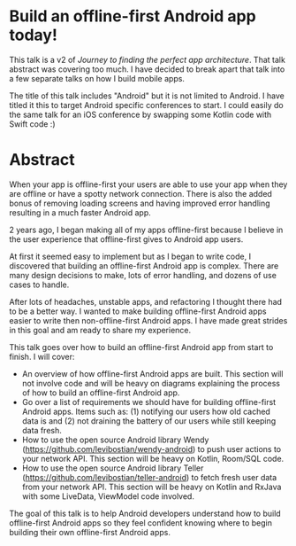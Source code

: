 # Build an offline-first Android app today!

This talk is a v2 of *Journey to finding the perfect app architecture*. That talk abstract was covering too much. I have decided to break apart that talk into a few separate talks on how I build mobile apps.

The title of this talk includes "Android" but it is not limited to Android. I have titled it this to target Android specific conferences to start. I could easily do the same talk for an iOS conference by swapping some Kotlin code with Swift code :)

# Abstract

When your app is offline-first your users are able to use your app when they are offline or have a spotty network connection. There is also the added bonus of removing loading screens and having improved error handling resulting in a much faster Android app.

2 years ago, I began making all of my apps offline-first because I believe in the user experience that offline-first gives to Android app users.

At first it seemed easy to implement but as I began to write code, I discovered that building an offline-first Android app is complex. There are many design decisions to make, lots of error handling, and dozens of use cases to handle.

After lots of headaches, unstable apps, and refactoring I thought there had to be a better way. I wanted to make building offline-first Android apps easier to write then non-offline-first Android apps. I have made great strides in this goal and am ready to share my experience.

This talk goes over how to build an offline-first Android app from start to finish. I will cover:

* An overview of how offline-first Android apps are built. This section will not involve code and will be heavy on diagrams explaining the process of how to build an offline-first Android app.
* Go over a list of requirements we should have for building offline-first Android apps. Items such as: (1) notifying our users how old cached data is and (2) not draining the battery of our users while still keeping data fresh.
* How to use the open source Android library Wendy (https://github.com/levibostian/wendy-android) to push user actions to your network API. This section will be heavy on Kotlin, Room/SQL code.
* How to use the open source Android library Teller (https://github.com/levibostian/teller-android) to fetch fresh user data from your network API. This section will be heavy on Kotlin and RxJava with some LiveData, ViewModel code involved.

The goal of this talk is to help Android developers understand how to build offline-first Android apps so they feel confident knowing where to begin building their own offline-first Android apps.
